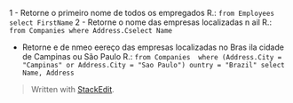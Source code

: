 
1 - Retorne o primeiro nome de todos os empregados
	R.: `from Employees select FirstName`
2 - Retorne o nome das empresas localizadas n ail
	R.: `from Companies where Address.Cselect Name`
- Retorne e de  nmeo eereço das empresas localizadas no Bras
ila cidade de Campinas ou São Paulo
	R.: `from Companies 
where (Address.City = "Campinas" or Address.City = "Sao Paulo")
ountry = "Brazil" select Name, Address`

> Written with [StackEdit](https://stackedit.io/).
<!--stackedit_data:
eyJoaXN0b3J5IjpbLTE3NzgyMzgyNDAsLTE5MTM3MDkwNjYsMT
gyOTM1ODgxMywtMTMzNTYwMDYxLC0xMDQ3NTQ5MTQ4LDE1NjI2
NjE2NjEsNzMwOTk4MTE2XX0=
-->